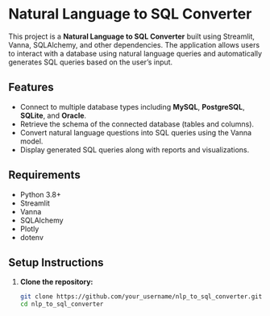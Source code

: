 
# Natural Language to SQL Converter

This project is a **Natural Language to SQL Converter** built using Streamlit, Vanna, SQLAlchemy, and other dependencies. The application allows users to interact with a database using natural language queries and automatically generates SQL queries based on the user’s input.

## Features

- Connect to multiple database types including **MySQL**, **PostgreSQL**, **SQLite**, and **Oracle**.
- Retrieve the schema of the connected database (tables and columns).
- Convert natural language questions into SQL queries using the Vanna model.
- Display generated SQL queries along with reports and visualizations.

## Requirements

- Python 3.8+
- Streamlit
- Vanna
- SQLAlchemy
- Plotly
- dotenv

## Setup Instructions

1. **Clone the repository:**

   ```bash
   git clone https://github.com/your_username/nlp_to_sql_converter.git
   cd nlp_to_sql_converter
